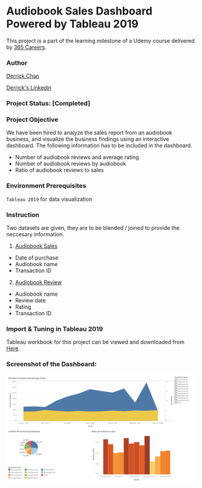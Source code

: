 # Audiobook Sales Dashboard Powered by Tableau 2019
This project is a part of the learning milestone of a Udemy course delivered by [365 Careers](https://www.udemy.com/the-business-intelligence-analyst-course-2018/). 

### Author
[Derrick Chan](https://github.com/zhenyu92)

[Derrick's Linkedin](https://www.linkedin.com/in/zychan/)

### Project Status: [Completed]

### Project Objective
We have been hired to analyze the sales report from an audiobook business, and visualize the business findings using an interactive dashboard.
The following information has to be included in the dashboard.
- Number of audiobook reviews and average rating
- Number of audiobook reviews by audiobook
- Ratio of audiobook reviews to sales

### Environment Prerequisites
`Tableau 2019` for data visualization

### Instruction
Two datasets are given, they are to be blended / joined to provide the neccesary information.
1. [Audiobook Sales](https://github.com/zhenyu92/Tableau_Audiobook_Sales_Dashboard/blob/master/Audiobook-sales.xlsx)
- Date of purchase
- Audiobook name
- Transaction ID

2. [Audiobook Review](https://github.com/zhenyu92/Tableau_Audiobook_Sales_Dashboard/blob/master/Audiobook-reviews.xlsx)
- Audiobook name
- Review date
- Rating
- Transaction ID

### Import & Tuning in Tableau 2019
Tableau workbook for this project can be viewed and downloaded from [Here](https://public.tableau.com/profile/derrick1466#!/vizhome/AudiobookSalesDashboard_15661376621600/Dashboard1).

### Screenshot of the Dashboard: 
![alt text](https://github.com/zhenyu92/Tableau_Audiobook_Sales_Dashboard/blob/master/Dashboard%201.png "Dashboard")
